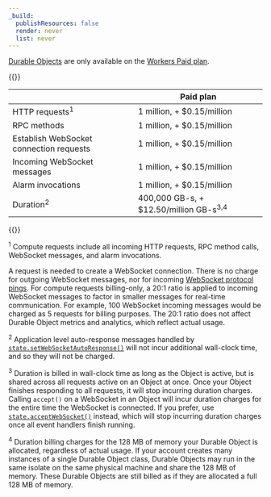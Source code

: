 ```yaml
---
_build:
  publishResources: false
  render: never
  list: never
---
```


[Durable Objects](/durable-objects/) are only available on the [Workers Paid plan](/workers/platform/pricing/#workers).

{{<table-wrap>}}

|          | Paid plan                                         |
| -------- | ------------------------------------------------- |
| HTTP requests<sup>1</sup>               | 1 million, + $0.15/million                        |
| RPC methods                             | 1 million, + $0.15/million                        |
| Establish WebSocket connection requests | 1 million, + $0.15/million                        |
| Incoming WebSocket messages             | 1 million, + $0.15/million                        |
| Alarm invocations                       | 1 million, + $0.15/million                        |
| Duration<sup>2</sup>                    | 400,000 GB-s, + $12.50/million GB-s<sup>3,4</sup> |

{{</table-wrap>}}

<sup>1</sup> Compute requests include all incoming HTTP requests, RPC method calls, WebSocket messages, and alarm invocations. 

A request is needed to create a WebSocket connection. There is no charge for outgoing WebSocket messages, nor for incoming [WebSocket protocol pings](https://www.rfc-editor.org/rfc/rfc6455#section-5.5.2). For compute requests billing-only, a 20:1 ratio is applied to incoming WebSocket messages to factor in smaller messages for real-time communication. For example, 100 WebSocket incoming messages would be charged as 5 requests for billing purposes. The 20:1 ratio does not affect Durable Object metrics and analytics, which reflect actual usage.

<sup>2</sup> Application level auto-response messages handled by [`state.setWebSocketAutoResponse()`](/durable-objects/api/websockets/) will not incur additional wall-clock time, and so they will not be charged.

<sup>3</sup> Duration is billed in wall-clock time as long as the Object is active, but is shared across all requests active on an Object at once. Once your Object finishes responding to all requests, it will stop incurring duration charges. Calling `accept()` on a WebSocket in an Object will incur duration charges for the entire time the WebSocket is connected. If you prefer, use [`state.acceptWebSocket()`](/durable-objects/api/websockets/#state-methods-for-websockets) instead, which will stop incurring duration charges once all event handlers finish running.

<sup>4</sup> Duration billing charges for the 128 MB of memory your Durable Object is allocated, regardless of actual usage. If your account creates many instances of a single Durable Object class, Durable Objects may run in the same isolate on the same physical machine and share the 128 MB of memory. These Durable Objects are still billed as if they are allocated a full 128 MB of memory.